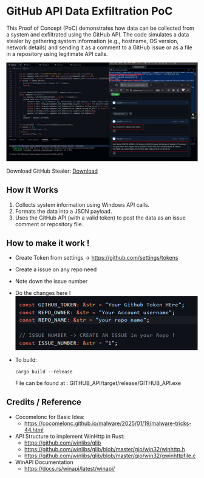 # GitHub API Data Exfiltration PoC

This Proof of Concept (PoC) demonstrates how data can be collected from a system and exfiltrated using the GitHub API. The code simulates a data stealer by gathering system information (e.g., hostname, OS version, network details) and sending it as a comment to a GitHub issue or as a file in a repository using legitimate API calls.

![PoC](./Github%20Stealer%20PoC.png)

Download GitHub Stealer: [Download](https://download.5mukx.site/#/home?url=https://github.com/Whitecat18/Rust-for-Malware-Development/tree/main/stealer/GitHub_API)

## How It Works
1. Collects system information using Windows API calls.
2. Formats the data into a JSON payload.
3. Uses the GitHub API (with a valid token) to post the data as an issue comment or repository file.

## How to make it work !

* Create Token from settings -> https://github.com/settings/tokens
* Create a issue on any repo need 
* Note down the issue number 
* Do the changes here ! 
![code block](./image.png)

* To build: 
    ```
    cargo build --release
    ```
    File can be found at : GITHUB_API/target/release/GITHUB_API.exe


## Credits / Reference

* Cocomelonc for Basic Idea: 
    * https://cocomelonc.github.io/malware/2025/01/19/malware-tricks-44.html
* API Structure to implement WinHttp in Rust: 
    * https://github.com/winlibs/glib
    * https://github.com/winlibs/glib/blob/master/gio/win32/winhttp.h
    * https://github.com/winlibs/glib/blob/master/gio/win32/gwinhttpfile.c
* WinAPI Documentation
    * https://docs.rs/winapi/latest/winapi/


